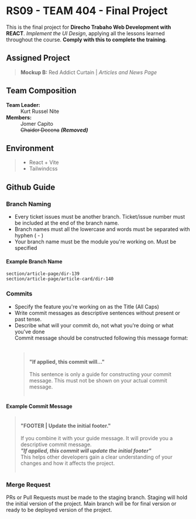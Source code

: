 # RS09 - TEAM 404 - Final Project

This is the final project for **Direcho Trabaho Web Development with REACT**. _Implement the UI Design_, applying all the lessons learned throughout the course. **Comply with this to complete the training**.

## Assigned Project

> **Mockup B:** Red Addict Curtain | _Articles and News Page_

## Team Composition

**Team Leader:** <br>
&nbsp;&nbsp;&nbsp;&nbsp;&nbsp;&nbsp;&nbsp;&nbsp;&nbsp;&nbsp;Kurt Russel Nite<br>
**Members:**<br>
&nbsp;&nbsp;&nbsp;&nbsp;&nbsp;&nbsp;&nbsp;&nbsp;&nbsp;&nbsp;Jomer Capito<br>
&nbsp;&nbsp;&nbsp;&nbsp;&nbsp;&nbsp;&nbsp;&nbsp;&nbsp;&nbsp;~~Chaider Decena~~ **_(Removed)_**

## Environment

> - React + Vite
> - Tailwindcss

## Github Guide

### Branch Naming

- Every ticket issues must be another branch. Ticket/issue number must be included at the end of the branch name.
- Branch names must all the lowercase and words must be separated with hyphen ( - )
- Your branch name must be the module you're working on. Must be specified

#### Example Branch Name

` section/article-page/dir-139 `<br>
` section/article-page/article-card/dir-140 `

### Commits

- Specify the feature you're working on as the Title (All Caps)<br>
- Write commit messages as descriptive sentences without present or past tense.<br>
- Describe what will your commit do, not what you're doing or what you've done<br>
  Commit message should be constructed following this message format:<br><br>
  > <br>**"If applied, this commit will..."**<br><br>
  > This sentence is only a guide for constructing your commit message. This must not be shown on your actual commit message.<br><br>

#### Example Commit Message

> <br>**"FOOTER | Update the initial footer."**<br><br>
> If you combine it with your guide message. It will provide you a descriptive commit message.<br>
> _**"If applied, this commit will update the initial footer"**_<br>
> This helps other developers gain a clear understanding of your changes and how it affects the project.<br><br>

### Merge Request

PRs or Pull Requests must be made to the staging branch. Staging will hold the initial version of the project. Main branch will be for final version or ready to be deployed version of the project.
